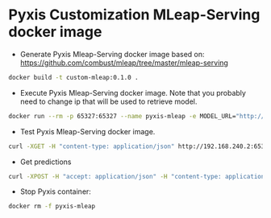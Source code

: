 # Pyxis Customization MLeap-Serving docker image

- Generate Pyxis Mleap-Serving docker image based on: https://github.com/combust/mleap/tree/master/mleap-serving

``` bash
docker build -t custom-mleap:0.1.0 .
```

- Execute Pyxis Mleap-Serving docker image. Note that you probably need to change ip that will be used to retrieve model.

``` bash
docker run --rm -p 65327:65327 --name pyxis-mleap -e MODEL_URL="http://10.244.67.174:8000/airbnb.model.lr.zip" custom-mleap:0.1.0
```

- Test Pyxis Mleap-Serving docker image.

``` bash
curl -XGET -H "content-type: application/json" http://192.168.240.2:65327/model
```

- Get predictions

``` bash
curl -XPOST -H "accept: application/json" -H "content-type: application/json" -d @/tmp/models/frame.airbnb.json http://192.168.240.2:65327/transform
```

- Stop Pyxis container:

``` bash
docker rm -f pyxis-mleap
```
